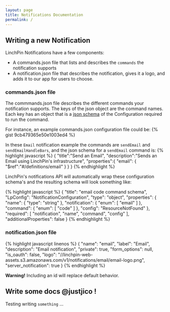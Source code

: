 ```yaml
---
layout: page
title: Notifications Documentation
permalink: /
---
```


## Writing a new Notification

LinchPin Notifications have a few components:
* A <span class="badge">commands.json</span> file that lists and describes the `commands` the notification supports
* A <span class="badge">notification.json</span> file that describes the notification, gives it a logo, and adds it to our app for users to choose.

### commands.json file

The commmands.json file describes the different commands your notification supports. The keys of the json object are the command names. Each key has an object that is a [json schema](http://json-schema.org/) of the Configuration required to run the command.

For instance, an example commands.json configuration file could be:
{% gist 9cb479365e50e1003ed4 %}

In these `Email` notification example the commands are `sendEmail` and `sendEmailHandleBars`, and the json schema for a `sendEmail` command is:
{% highlight javascript %}
{
    "title":"Send an Email",
    "description":"Sends an Email using LinchPin's infrastructure",
    "properties":{
      "email": {
        "$ref":"#/definitions/email"
      }
    }
}
{% endhighlight %}

LinchPin's notifications API will automatically wrap these configuration schema's and the resulting schema will look something like:

{% highlight javascript %}
{
  "title": "email code command schema",
  "LpConfig": "NotificationConfiguration",
  "type": "object",
  "properties": {
    "name": {
      "type": "string"
    },
    "notification": {
      "enum": [
        "email"
      ]
    },
    "command": {
      "enum": [
        "code"
      ]
    },
    "config": "ResourceNotFound"
  },
  "required": [
    "notification",
    "name",
    "command",
    "config"
  ],
  "additionalProperties": false
}
{% endhighlight %}

### notification.json file
{% highlight javascript linenos %}
{
    "name": "email",
    "label": "Email",
    "description": "Email notification",
    "private": true,
    "form_options": null,
    "is_oauth": false,
    "logo": "//linchpin-web-assets.s3.amazonaws.com/v1/notifications/email/email-logo.png",
    "server_notification": true
}
{% endhighlight %}

<div class="alert alert-danger"><b>Warning!</b> Including an id will replace default behavior. </div>

## Write some docs @justjico !


Testing writing `something` ...
